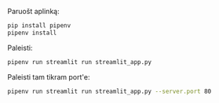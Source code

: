 Paruošt aplinką:

```bash
pip install pipenv
pipenv install
```

Paleisti:

```bash
pipenv run streamlit run streamlit_app.py
```

Paleisti tam tikram port'e:

```bash
pipenv run streamlit run streamlit_app.py --server.port 80
```
